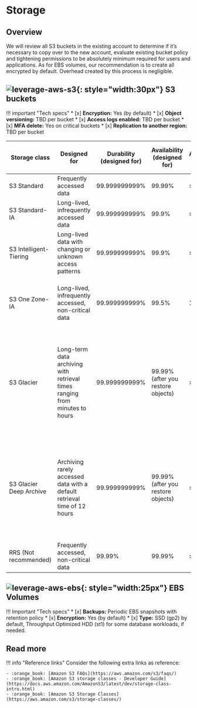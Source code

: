 # Storage


## Overview
We will review all S3 buckets in the existing account to determine if it’s necessary to copy over to the new account, 
evaluate existing bucket policy and tightening permissions to be absolutely minimum required for users and applications.
As for EBS volumes, our recommendation is to create all encrypted by default. Overhead created by this process is negligible. 

##  ![leverage-aws-s3](../../../../assets/images/icons/aws-emojipack/Storage_AmazonS3.png "Leverage"){: style="width:30px"} S3 buckets

!!! important "Tech specs"
    * [x] **Encryption:** Yes (by default)
    * [x] **Object versioning:** TBD per bucket
    * [x] **Access logs enabled:** TBD per bucket
    * [x] **MFA delete:** Yes on critical buckets
    * [x] **Replication to another region:** TBD per bucket
    
| Storage class           | Designed for                                                                | Durability (designed for) | Availability (designed for)        | Availability Zones | Min storage duration | Min billable object size | Other considerations                                                                                                                                   |
|-------------------------|-----------------------------------------------------------------------------|---------------------------|------------------------------------|--------------------|----------------------|--------------------------|--------------------------------------------------------------------------------------------------------------------------------------------------------|
| S3 Standard             | Frequently accessed data                                                    | 99.999999999%             | 99.99%                             | >= 3               | None                 | None                     | None                                                                                                                                                   |
| S3 Standard-IA          | Long-lived, infrequently accessed data                                      | 99.999999999%             | 99.9%                              | >= 3               | 30 days              | 128 KB                   | Per GB retrieval fees apply.                                                                                                                           |
| S3 Intelligent-Tiering  | Long-lived data with changing or unknown access patterns                    | 99.999999999%             | 99.9%                              | >= 3               | 30 days              | None                     | Monitoring and automation fees per object apply. No retrieval fees.                                                                                    |
| S3 One Zone-IA          | Long-lived, infrequently accessed, non-critical data                        | 99.999999999%             | 99.5%                              | 1                  | 30 days              | 128 KB                   | Per GB retrieval fees apply. Not resilient to the loss of the Availability Zone.                                                                       |
| S3 Glacier              | Long-term data archiving with retrieval times ranging from minutes to hours | 99.999999999%             | 99.99% (after you restore objects) | >= 3               | 90 days              | 40 KB                    | Per GB retrieval fees apply. You must first restore archived objects before you can access them. For more information, see Restoring archived objects. |
| S3 Glacier Deep Archive | Archiving rarely accessed data with a default retrieval time of 12 hours    | 99.999999999%             | 99.99% (after you restore objects) | >= 3               | 180 days             | 40 KB                    | Per GB retrieval fees apply. You must first restore archived objects before you can access them. For more information, see Restoring archived objects. |
| RRS (Not recommended)   | Frequently accessed, non-critical data                                      | 99.99%                    | 99.99%                             | >= 3               | None                 | None                     | None                                                                                                                                                   |

## ![leverage-aws-ebs](../../../../assets/images/icons/aws-emojipack/Storage_AmazonEBS.png "Leverage"){: style="width:25px"} EBS Volumes

!!! Important "Tech specs"
    * [x] **Backups:** Periodic EBS snapshots with retention policy
    * [x] **Encryption:** Yes (by default)
    * [x] **Type:** SSD (gp2) by default, Throughput Optimized HDD (st1) for some database workloads, if needed.

## Read more

!!! info "Reference links"
    Consider the following extra links as reference:
         
    - :orange_book: [Amazon S3 FAQs](https://aws.amazon.com/s3/faqs/)
    - :orange_book: [Amazon S3 storage classes - Developer Guide](https://docs.aws.amazon.com/AmazonS3/latest/dev/storage-class-intro.html)
    - :orange_book: [Amazon S3 Storage Classes](https://aws.amazon.com/s3/storage-classes/)
